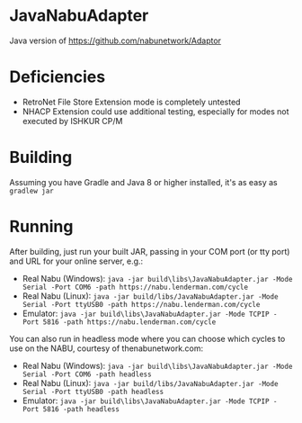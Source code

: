 # JavaNabuAdapter
Java version of https://github.com/nabunetwork/Adaptor

# Deficiencies 
* RetroNet File Store Extension mode is completely untested
* NHACP Extension could use additional testing, especially for modes not executed by ISHKUR CP/M

# Building
Assuming you have Gradle and Java 8 or higher installed, it's as easy as `gradlew jar`

# Running
After building, just run your built JAR, passing in your COM port (or tty port) and URL for your online server, e.g.:
* Real Nabu (Windows): `java -jar build\libs\JavaNabuAdapter.jar -Mode Serial -Port COM6 -path https://nabu.lenderman.com/cycle`
* Real Nabu (Linux): `java -jar build/libs/JavaNabuAdapter.jar -Mode Serial -Port ttyUSB0 -path https://nabu.lenderman.com/cycle`
* Emulator: `java -jar build\libs\JavaNabuAdapter.jar -Mode TCPIP -Port 5816 -path https://nabu.lenderman.com/cycle`

You can also run in headless mode where you can choose which cycles to use on the NABU, courtesy of thenabunetwork.com:
* Real Nabu (Windows): `java -jar build\libs\JavaNabuAdapter.jar -Mode Serial -Port COM6 -path headless`
* Real Nabu (Linux): `java -jar build/libs/JavaNabuAdapter.jar -Mode Serial -Port ttyUSB0 -path headless`
* Emulator: `java -jar build\libs\JavaNabuAdapter.jar -Mode TCPIP -Port 5816 -path headless`
